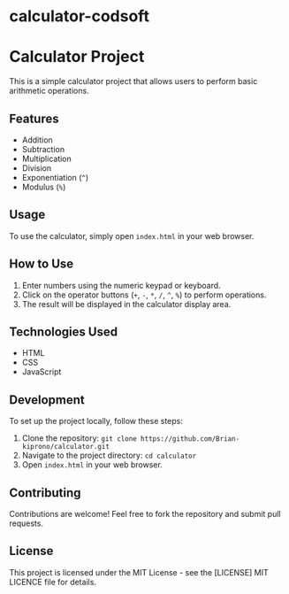 # calculator-codsoft


# Calculator Project

This is a simple calculator project that allows users to perform basic arithmetic operations.

## Features

- Addition
- Subtraction
- Multiplication
- Division
- Exponentiation (`^`)
- Modulus (`%`)

## Usage

To use the calculator, simply open `index.html` in your web browser.

## How to Use

1. Enter numbers using the numeric keypad or keyboard.
2. Click on the operator buttons (`+`, `-`, `*`, `/`, `^`, `%`) to perform operations.
3. The result will be displayed in the calculator display area.


## Technologies Used

- HTML
- CSS
- JavaScript

## Development

To set up the project locally, follow these steps:

1. Clone the repository: `git clone https://github.com/Brian-kiprono/calculator.git`
2. Navigate to the project directory: `cd calculator`
3. Open `index.html` in your web browser.

## Contributing

Contributions are welcome! Feel free to fork the repository and submit pull requests.

## License

This project is licensed under the MIT License - see the [LICENSE] MIT LICENCE file for details.
